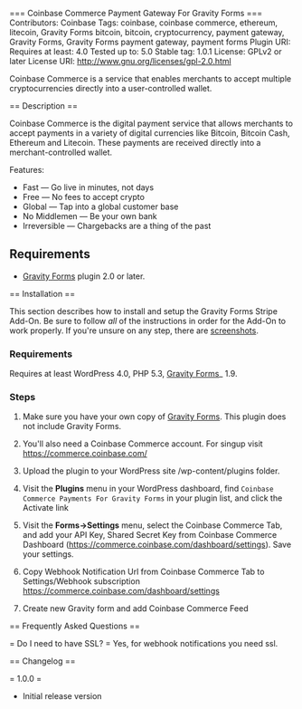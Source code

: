 === Coinbase Commerce Payment Gateway For Gravity Forms ===
Contributors: Coinbase
Tags: coinbase, coinbase commerce, ethereum, litecoin, Gravity Forms bitcoin, bitcoin, cryptocurrency, payment gateway, Gravity Forms, Gravity Forms payment gateway, payment forms
Plugin URI:
Requires at least: 4.0
Tested up to: 5.0
Stable tag: 1.0.1
License: GPLv2 or later
License URI: http://www.gnu.org/licenses/gpl-2.0.html

Coinbase Commerce is a service that enables merchants to accept multiple cryptocurrencies directly into a user-controlled wallet.

== Description ==

Coinbase Commerce is the digital payment service that allows merchants to accept payments in a variety of digital currencies like Bitcoin, Bitcoin Cash, Ethereum and Litecoin. These payments are received directly into a merchant-controlled wallet.

Features:

* Fast — Go live in minutes, not days
* Free — No fees to accept crypto
* Global — Tap into a global customer base
* No Middlemen — Be your own bank
* Irreversible — Chargebacks are a thing of the past

**Requirements**
-------
* [Gravity Forms](https://www.gravityforms.com/) plugin 2.0 or later.

== Installation ==

This section describes how to install and setup the Gravity Forms Stripe Add-On. Be sure to follow *all* of the instructions in order for the Add-On to work properly. If you're unsure on any step, there are [screenshots](https://wordpress.org/plugins/gravity-forms-stripe/screenshots/).

### Requirements

Requires at least WordPress 4.0, PHP 5.3, [Gravity Forms](https://rocketgenius.pxf.io/c/1212782/445235/7938)_ 1.9.

### Steps

1. Make sure you have your own copy of [Gravity Forms](https://www.gravityforms.com/). This plugin does not include Gravity Forms.

2. You'll also need a Coinbase Commerce account. For singup visit https://commerce.coinbase.com/

3. Upload the plugin to your WordPress site /wp-content/plugins folder.

4. Visit the **Plugins** menu in your WordPress dashboard, find `Coinbase Commerce Payments For Gravity Forms` in your plugin list, and click the Activate link

5. Visit the **Forms->Settings** menu, select the Coinbase Commerce Tab, and add your API Key, Shared Secret Key from Coinbase Commerce Dashboard (https://commerce.coinbase.com/dashboard/settings). Save your settings.

6. Copy Webhook Notification Url from Coinbase Commerce Tab to Settings/Webhook subscription https://commerce.coinbase.com/dashboard/settings

7. Create new Gravity form and add Coinbase Commerce Feed

== Frequently Asked Questions ==

= Do I need to have SSL? =
Yes, for webhook notifications you need ssl.

== Changelog ==

= 1.0.0 =

* Initial release version
